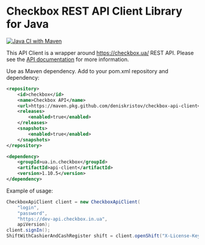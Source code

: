 # Checkbox REST API Client Library for Java
[![Java CI with Maven](https://github.com/deniskristov/checkbox-api-client/actions/workflows/maven.yml/badge.svg)](https://github.com/deniskristov/checkbox-api-client/actions/workflows/maven.yml)

This API Client is a wrapper around https://checkbox.ua/ REST API. Please see the [API documentation](https://dev-api.checkbox.in.ua/api/redoc) for more information.

Use as Maven dependency.
Add to your pom.xml repository and dependency:
```xml
<repository>
    <id>checkbox</id>
    <name>Checkbox API</name>
    <url>https://maven.pkg.github.com/deniskristov/checkbox-api-client</url>
    <releases>
        <enabled>true</enabled>
    </releases>
    <snapshots>
        <enabled>true</enabled>
    </snapshots>
</repository>

<dependency>
    <groupId>ua.in.checkbox</groupId>
    <artifactId>api-client</artifactId>
    <version>1.10.5</version>
</dependency>
```

Example of usage:
```Java
CheckboxApiClient client = new CheckboxApiClient(
    "login",
    "password",
    "https://dev-api.checkbox.in.ua",
    apiVersion);
client.signIn();
ShiftWithCashierAndCashRegister shift = client.openShift("X-License-Key");
```
